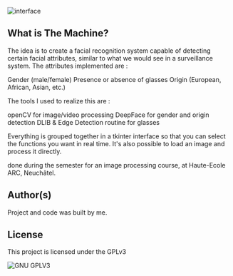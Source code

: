 ![interface](https://i.imgur.com/8IJcSuZ.png)
## What is The Machine?

The idea is to create a facial recognition system capable of detecting certain facial attributes, similar to what we would see in a surveillance system.
The attributes implemented are :

Gender (male/female)
Presence or absence of glasses
Origin (European, African, Asian, etc.)

The tools I used to realize this are :

openCV for image/video processing
DeepFace for gender and origin detection
DLIB & Edge Detection routine for glasses

Everything is grouped together in a tkinter interface so that you can select the functions you want in real time. It's also possible to load an image and process it directly.

done during the semester for an image processing course, at Haute-Ecole ARC, Neuchâtel.

## Author(s)
Project and code was built by me.

## License

This project is licensed under the GPLv3

![GNU GPLV3](https://imgur.com/imkUoGR.png)
